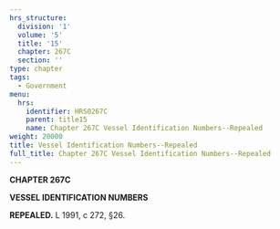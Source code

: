 ```yaml
---
hrs_structure:
  division: '1'
  volume: '5'
  title: '15'
  chapter: 267C
  section: ''
type: chapter
tags:
  - Government
menu:
  hrs:
    identifier: HRS0267C
    parent: title15
    name: Chapter 267C Vessel Identification Numbers--Repealed
weight: 20000
title: Vessel Identification Numbers--Repealed
full_title: Chapter 267C Vessel Identification Numbers--Repealed
---
```

**CHAPTER 267C**

**VESSEL IDENTIFICATION NUMBERS**

**REPEALED.** L 1991, c 272, §26.